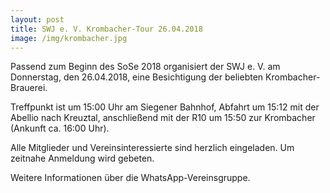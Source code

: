 ```yaml
---
layout: post
title: SWJ e. V. Krombacher-Tour 26.04.2018
image: /img/krombacher.jpg
---
```

		

Passend zum Beginn des SoSe 2018 organisiert der SWJ e. V. am Donnerstag, den 26.04.2018, eine Besichtigung der beliebten Krombacher-Brauerei.

Treffpunkt ist um 15:00 Uhr am Siegener Bahnhof, Abfahrt um 15:12 mit der Abellio nach Kreuztal, anschließend mit der R10 um 15:50 zur Krombacher (Ankunft ca. 16:00 Uhr).

Alle Mitglieder und Vereinsinteressierte sind herzlich eingeladen. Um zeitnahe Anmeldung wird gebeten.

Weitere Informationen über die WhatsApp-Vereinsgruppe.

